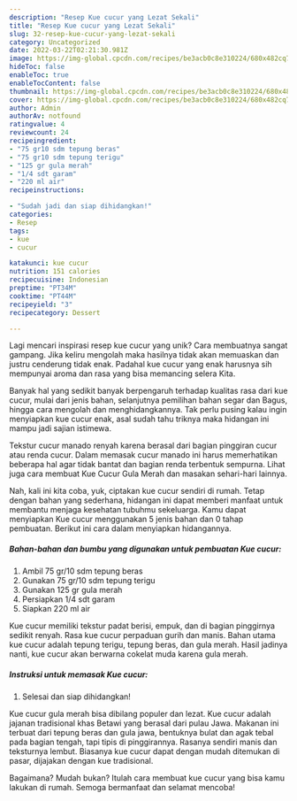 ```yaml
---
description: "Resep Kue cucur yang Lezat Sekali"
title: "Resep Kue cucur yang Lezat Sekali"
slug: 32-resep-kue-cucur-yang-lezat-sekali
category: Uncategorized
date: 2022-03-22T02:21:30.981Z
image: https://img-global.cpcdn.com/recipes/be3acb0c8e310224/680x482cq70/kue-cucur-foto-resep-utama.jpg
hideToc: false
enableToc: true
enableTocContent: false
thumbnail: https://img-global.cpcdn.com/recipes/be3acb0c8e310224/680x482cq70/kue-cucur-foto-resep-utama.jpg
cover: https://img-global.cpcdn.com/recipes/be3acb0c8e310224/680x482cq70/kue-cucur-foto-resep-utama.jpg
author: Admin
authorAv: notfound
ratingvalue: 4
reviewcount: 24
recipeingredient:
- "75 gr10 sdm tepung beras"
- "75 gr10 sdm tepung terigu"
- "125 gr gula merah"
- "1/4 sdt garam"
- "220 ml air"
recipeinstructions:

- "Sudah jadi dan siap dihidangkan!"
categories:
- Resep
tags:
- kue
- cucur

katakunci: kue cucur 
nutrition: 151 calories
recipecuisine: Indonesian
preptime: "PT34M"
cooktime: "PT44M"
recipeyield: "3"
recipecategory: Dessert

---
```





Lagi mencari inspirasi resep kue cucur yang unik? Cara membuatnya sangat gampang. Jika keliru mengolah maka hasilnya tidak akan memuaskan dan justru cenderung tidak enak. Padahal kue cucur yang enak harusnya sih mempunyai aroma dan rasa yang bisa memancing selera Kita.





Banyak hal yang sedikit banyak berpengaruh terhadap kualitas rasa dari kue cucur, mulai dari jenis bahan, selanjutnya pemilihan bahan segar dan Bagus, hingga cara mengolah dan menghidangkannya. Tak perlu pusing kalau ingin menyiapkan kue cucur enak,      asal sudah tahu triknya maka hidangan ini mampu jadi sajian istimewa.














Tekstur cucur manado renyah karena berasal dari bagian pinggiran cucur atau renda cucur. Dalam memasak cucur manado ini harus memerhatikan beberapa hal agar tidak bantat dan bagian renda terbentuk sempurna. Lihat juga cara membuat Kue Cucur Gula Merah dan masakan sehari-hari lainnya.






Nah, kali ini kita coba, yuk, ciptakan kue cucur sendiri di rumah. Tetap dengan bahan yang sederhana, hidangan ini dapat memberi manfaat untuk membantu menjaga kesehatan tubuhmu sekeluarga. Kamu dapat menyiapkan Kue cucur menggunakan 5 jenis bahan dan 0 tahap pembuatan. Berikut ini cara dalam menyiapkan hidangannya.

<!--inarticleads1-->

##### Bahan-bahan dan bumbu yang digunakan untuk pembuatan Kue cucur:

1. Ambil 75 gr/10 sdm tepung beras
1. Gunakan 75 gr/10 sdm tepung terigu
1. Gunakan 125 gr gula merah
1. Persiapkan 1/4 sdt garam
1. Siapkan 220 ml air


Kue cucur memiliki tekstur padat berisi, empuk, dan di bagian pinggirnya sedikit renyah. Rasa kue cucur perpaduan gurih dan manis. Bahan utama kue cucur adalah tepung terigu, tepung beras, dan gula merah. Hasil jadinya nanti, kue cucur akan berwarna cokelat muda karena gula merah. 

<!--inarticleads2-->

##### Instruksi untuk memasak Kue cucur:


1. Selesai dan siap dihidangkan!

Kue cucur gula merah bisa dibilang populer dan lezat. Kue cucur adalah jajanan tradisional khas Betawi yang berasal dari pulau Jawa. Makanan ini terbuat dari tepung beras dan gula jawa, bentuknya bulat dan agak tebal pada bagian tengah, tapi tipis di pinggirannya. Rasanya sendiri manis dan teksturnya lembut. Biasanya kue cucur dapat dengan mudah ditemukan di pasar, dijajakan dengan kue tradisional. 

Bagaimana? Mudah bukan? Itulah cara membuat kue cucur yang bisa kamu lakukan di rumah. Semoga bermanfaat dan selamat mencoba!
